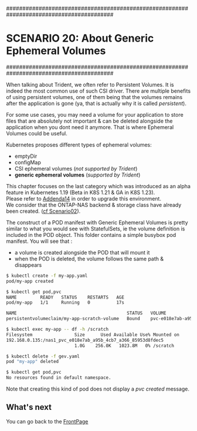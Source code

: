 #########################################################################################
# SCENARIO 20: About Generic Ephemeral Volumes
#########################################################################################

When talking about Trident, we often refer to Persistent Volumes. It is indeed the most common use of such CSI driver. There are multiple benefits of using persistent volumes, one of them being that the volumes remains after the application is gone (ya, that is actually why it is called _persistent_).  

For some use cases, you may need a volume for your application to store files that are absolutely not important & can be deleted alongside the application when you dont need it anymore. That is where Ephemeral Volumes could be useful.

Kubernetes proposes different types of ephemeral volumes:

- emptyDir
- configMap
- CSI ephemeral volumes (_not supported by Trident_)
- **generic ephemeral volumes** (_supported by Trident_)

This chapter focuses on the last category which was introduced as an alpha feature in Kubernetes 1.19 (Beta in K8S 1.21 & GA in K8S 1.23).  
Please refer to [Addenda14](../../Addendum/Addenda14) in order to upgrade this environment.  
We consider that the ONTAP-NAS backend & storage class have already been created. ([cf Scenario02](../Scenario02)).  

The construct of a POD manifest with Generic Ephemeral Volumes is pretty similar to what you would see with StatefulSets, ie the volume definition is included in the POD object. This folder contains a simple busybox pod manifest. You will see that :

- a volume is created alongside the POD that will mount it
- when the POD is deleted, the volume follows the same path & disappears

```bash
$ kubectl create -f my-app.yaml
pod/my-app created

$ kubectl get pod,pvc
NAME         READY   STATUS    RESTARTS   AGE
pod/my-app   1/1     Running   0          17s

NAME                                          STATUS   VOLUME                                     CAPACITY   ACCESS MODES   STORAGECLASS        AGE
persistentvolumeclaim/my-app-scratch-volume   Bound    pvc-e018e7ab-a95b-4cb7-a366-85953d8fdec5   1Gi        RWO            storage-class-nas   17s

$ kubectl exec my-app -- df -h /scratch
Filesystem                Size      Used Available Use% Mounted on
192.168.0.135:/nas1_pvc_e018e7ab_a95b_4cb7_a366_85953d8fdec5
                          1.0G    256.0K   1023.8M   0% /scratch

$ kubectl delete -f gev.yaml
pod "my-app" deleted

$ kubectl get pod,pvc
No resources found in default namespace.
```

Note that creating this kind of pod does not display a _pvc created_ message.  

## What's next

You can go back to the [FrontPage](https://github.com/YvosOnTheHub/LabNetApp)